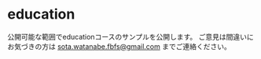 # education
公開可能な範囲でeducationコースのサンプルを公開します。
ご意見は間違いにお気づきの方は
sota.watanabe.fbfs@gmail.com
までご連絡ください。
